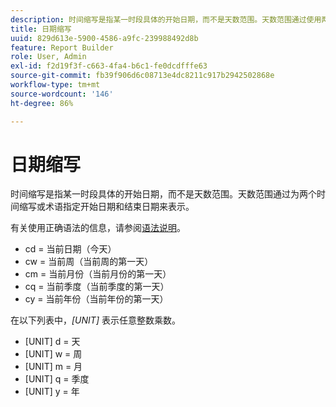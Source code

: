 ```yaml
---
description: 时间缩写是指某一时段具体的开始日期，而不是天数范围。天数范围通过使用两个时间缩写（或词）指定开始日期和结束日期来表示。
title: 日期缩写
uuid: 829d613e-5900-4586-a9fc-239988492d8b
feature: Report Builder
role: User, Admin
exl-id: f2d19f3f-c663-4fa4-b6c1-fe0dcdfffe63
source-git-commit: fb39f906d6c08713e4dc8211c917b2942502868e
workflow-type: tm+mt
source-wordcount: '146'
ht-degree: 86%

---
```


# 日期缩写

时间缩写是指某一时段具体的开始日期，而不是天数范围。天数范围通过为两个时间缩写或术语指定开始日期和结束日期来表示。

有关使用正确语法的信息，请参阅[语法说明](/help/analyze/report-builder/data-requests/configuring-report-dates/c-customized-date-expressions/examples-of-date-ranges-using-customized-expressions.md#section_555D6563B2D94FA3BDD801DC0B8C289D)。

* cd = 当前日期（今天）
* cw = 当前周（当前周的第一天）
* cm = 当前月份（当前月份的第一天）
* cq = 当前季度（当前季度的第一天）
* cy = 当前年份（当前年份的第一天）

在以下列表中，*[UNIT]* 表示任意整数乘数。

* [UNIT] d = 天
* [UNIT] w = 周
* [UNIT] m = 月
* [UNIT] q = 季度
* [UNIT] y = 年
